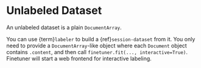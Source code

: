 # Unlabeled Dataset

An unlabeled dataset is a plain `DocumentArray`.

You can use {term}`labeler` to build a {ref}`session-dataset` from it. You only need to provide a `DocumentArray`-like object where each `Document` object contains `.content`, and then call `finetuner.fit(..., interactive=True)`. Finetuner will start a web frontend for interactive labeling.
